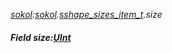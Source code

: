 _[sokol](../../modules/sokol/sokol-module.md):[sokol](../../modules/sokol/sokol-module.md).[sshape\_sizes\_item\_t](../../modules/sokol/sokol-sshape_sizes_item_t.md).size_
##### Field size:[UInt](../../modules/wonkey/wonkey-types-uint.md)
